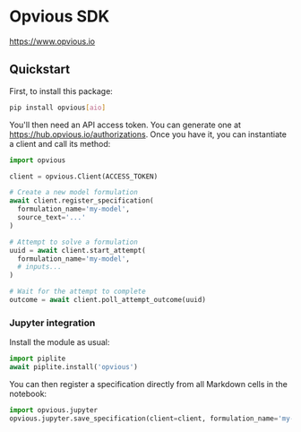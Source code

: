# Opvious SDK

https://www.opvious.io

## Quickstart

First, to install this package:

```sh
pip install opvious[aio]
```

You'll then need an API access token. You can generate one at
https://hub.opvious.io/authorizations. Once you have it, you can
instantiate a client and call its method:

```py
import opvious

client = opvious.Client(ACCESS_TOKEN)

# Create a new model formulation
await client.register_specification(
  formulation_name='my-model',
  source_text='...'
)

# Attempt to solve a formulation
uuid = await client.start_attempt(
  formulation_name='my-model',
  # inputs...
)

# Wait for the attempt to complete
outcome = await client.poll_attempt_outcome(uuid)
```

### Jupyter integration

Install the module as usual:

```py
import piplite
await piplite.install('opvious')
```

You can then register a specification directly from all Markdown cells in the
notebook:

```py
import opvious.jupyter
opvious.jupyter.save_specification(client=client, formulation_name='my-model')
```
